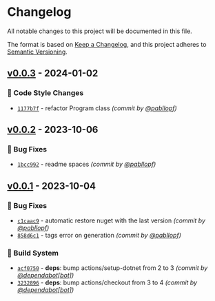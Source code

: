 # Changelog
All notable changes to this project will be documented in this file.

The format is based on [Keep a Changelog](https://keepachangelog.com/en/1.0.0/),
and this project adheres to [Semantic Versioning](https://semver.org/spec/v2.0.0.html).

## [v0.0.3] - 2024-01-02
### :art: Code Style Changes
- [`1177b7f`](https://github.com/pabllopf/Alis.Template.Desktop/commit/1177b7f82fe5f5b3d715a2ffed9a522e1701dc6c) - refactor Program class *(commit by [@pabllopf](https://github.com/pabllopf))*


## [v0.0.2] - 2023-10-06
### :bug: Bug Fixes
- [`1bcc992`](https://github.com/pabllopf/Alis.Template.Desktop/commit/1bcc992788770f66c8ef50da645cc4f5d95c764b) - readme spaces *(commit by [@pabllopf](https://github.com/pabllopf))*


## [v0.0.1] - 2023-10-04
### :bug: Bug Fixes
- [`c1caac9`](https://github.com/pabllopf/Alis.Template.Desktop/commit/c1caac9421823ee45838f2ae4f120691844d2830) - automatic restore nuget with the last version *(commit by [@pabllopf](https://github.com/pabllopf))*
- [`858d6c1`](https://github.com/pabllopf/Alis.Template.Desktop/commit/858d6c1ba37a20f69a38bce5e6b01586b20544de) - tags error on generation *(commit by [@pabllopf](https://github.com/pabllopf))*

### :construction_worker: Build System
- [`acf0750`](https://github.com/pabllopf/Alis.Template.Desktop/commit/acf07506ea57f91fa1c0f1a6d7fb6d228287cd99) - **deps**: bump actions/setup-dotnet from 2 to 3 *(commit by [@dependabot[bot]](https://github.com/apps/dependabot))*
- [`3232896`](https://github.com/pabllopf/Alis.Template.Desktop/commit/3232896a3db81a5d682b64672b14fd1f22c97af6) - **deps**: bump actions/checkout from 3 to 4 *(commit by [@dependabot[bot]](https://github.com/apps/dependabot))*


[v0.0.1]: https://github.com/pabllopf/Alis.Template.Desktop/compare/v0.0.0...v0.0.1
[v0.0.2]: https://github.com/pabllopf/Alis.Template.Desktop/compare/v0.0.1...v0.0.2
[v0.0.3]: https://github.com/pabllopf/Alis.Template.Desktop/compare/v0.0.2...v0.0.3